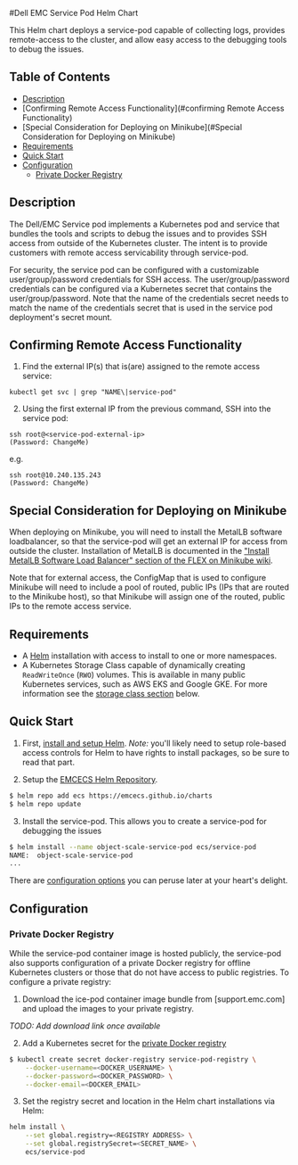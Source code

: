 #Dell EMC Service Pod Helm Chart

This Helm chart deploys a service-pod capable of collecting logs, provides remote-access to the cluster, and allow easy access to the  debugging tools to debug the issues.

## Table of Contents

* [Description](#description)
* [Confirming Remote Access Functionality](#confirming Remote Access Functionality)
* [Special Consideration for Deploying on Minikube](#Special Consideration for Deploying on Minikube)
* [Requirements](#requirements)
* [Quick Start](#quick-start)
* [Configuration](#configuration)
  * [Private Docker Registry](#private-docker-registry)

## Description

The Dell/EMC Service pod implements a Kubernetes pod and service that bundles the tools and scripts to debug the issues and to provides SSH access from outside of the Kubernetes cluster. The intent is to provide customers with remote access servicability through service-pod.

For security, the service pod can be configured with a customizable user/group/password credentials for SSH access. The user/group/password credentials can be configured via a Kubernetes secret that contains the user/group/password. Note that the name of the credentials secret needs to match the name of the credentials secret that is used in the service pod deployment's secret mount.

## Confirming Remote Access Functionality
1. Find the external IP(s) that is(are) assigned to the remote access service:
```
kubectl get svc | grep "NAME\|service-pod"
```
2. Using the first external IP from the previous command, SSH into the service pod:
```
ssh root@<service-pod-external-ip>
(Password: ChangeMe)
```
e.g.
```
ssh root@10.240.135.243
(Password: ChangeMe)
```

## Special Consideration for Deploying on Minikube
When deploying on Minikube, you will need to install the MetalLB software loadbalancer, so that the service-pod will get an external IP for access from outside the cluster. Installation of MetalLB is documented in the ["Install MetalLB Software Load Balancer" section of the FLEX on Minikube wiki](https://asdwiki.isus.emc.com:8443/display/ECS/How+to+deploy+ECS+Flex+on+Minikube#HowtodeployECSFlexonMinikube-OPTIONAL:InstallMetalLBSoftwareLoadBalancer).

Note that for external access, the ConfigMap that is used to configure Minikube will need to include a pool of routed, public IPs (IPs that are routed to the Minikube host), so that Minikube will assign one of the routed, public IPs to the remote access service.


## Requirements

* A [Helm](https://helm.sh) installation with access to install to one or more namespaces.
* A Kubernetes Storage Class capable of dynamically creating `ReadWriteOnce` (`RWO`) volumes. This is available in many public Kubernetes services, such as AWS EKS and Google GKE. For more information see the [storage class section](#sc-setup) below.

## Quick Start

1. First, [install and setup Helm](https://docs.helm.sh/using_helm/#quickstart).  *_Note:_* you'll likely need to setup role-based access controls for Helm to have rights to install packages, so be sure to read that part.

2. Setup the [EMCECS Helm Repository](https://github.com/EMCECS/charts).

```bash
$ helm repo add ecs https://emcecs.github.io/charts
$ helm repo update
```

3. Install the service-pod. This allows you to create a service-pod for debugging the issues

```bash
$ helm install --name object-scale-service-pod ecs/service-pod
NAME:  object-scale-service-pod
...
```

There are [configuration options](#configuration) you can peruse later at your heart's delight.

## Configuration

### Private Docker Registry

While the service-pod container image is hosted publicly, the service-pod also supports configuration of a private Docker registry for offline Kubernetes clusters or those that do not have access to public registries. To configure a private registry:

1. Download the ice-pod container image bundle from [support.emc.com] and upload the images to your private registry.

_*TODO: Add download link once available*_

2. Add a Kubernetes secret for the [private Docker registry](https://kubernetes.io/docs/concepts/containers/images/#specifying-imagepullsecrets-on-a-pod)

```bash
$ kubectl create secret docker-registry service-pod-registry \
    --docker-username=<DOCKER_USERNAME> \
    --docker-password=<DOCKER_PASSWORD> \
    --docker-email=<DOCKER_EMAIL>
```

3. Set the registry secret and location in the Helm chart installations  via Helm:

```bash
helm install \
    --set global.registry=<REGISTRY ADDRESS> \
    --set global.registrySecret=<SECRET_NAME> \
    ecs/service-pod
```
